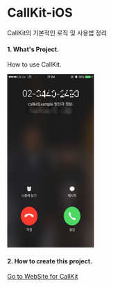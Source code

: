 # CallKit-iOS
CallKit의 기본적인 로직 및 사용법 정리

#### 1. What's Project.

  How to use CallKit.
  
  <img src="/assets/callkit.jpg" width="200" height="400" />
  
#### 2. How to create this project.

[Go to WebSite for CallKit](http://faith-developer.tistory.com/entry/Swift4-CallKit-%EA%B5%AC%ED%98%84-%EC%88%98%EC%8B%A0%EC%9E%90-%ED%99%95%EC%9D%B8-13)
